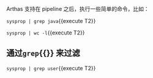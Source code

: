 Arthas 支持在 pipeline 之后，执行一些简单的命令，比如：

`sysprop | grep java`{{execute T2}}

`sysprop | wc -l`{{execute T2}}

## 通过`grep`{{}} 来过滤

`sysprop | grep user`{{execute T2}}
